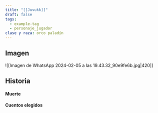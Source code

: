 ```yaml
---
title: "[[Juvukk]]"
draft: false
tags:
  - example-tag
  - personaje_jugador
clase y raza: orco paladín
---
```

## Imagen 
![[Imagen de WhatsApp 2024-02-05 a las 19.43.32_90e9fe6b.jpg|420]]
## Historia

#### Muerte

#### Cuentos elegidos
